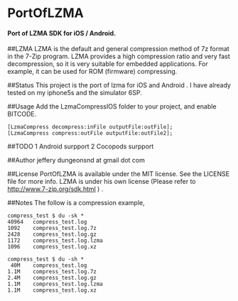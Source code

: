 # PortOfLZMA
#### Port of LZMA SDK for iOS / Android.



##LZMA
LZMA is the default and general compression method of 7z format in the 7-Zip program. LZMA provides a high compression ratio and very fast decompression, so it is very suitable for embedded applications. For example, it can be used for ROM (firmware) compressing.


##Status
This project is the port of lzma for iOS and Android .
I have already tested on my iphone5s and the simulator 6SP.


##Usage
Add the LzmaCompressIOS folder to your project, and enable BITCODE.

```
[LzmaCompress decompress:inFile outputFile:outFile];
[LzmaCompress compress:outFile outputFile:outFile2];
```


##TODO
1 Android surpport
2 Cocopods surpport


##Author
jeffery
dungeonsnd at gmail dot com


##License
PortOfLZMA is available under the MIT license. See the LICENSE file for more info. 
LZMA is under his own license (Please refer to http://www.7-zip.org/sdk.html ) .


##Notes
The follow is a compression example, 
```
compress_test $ du -sk *
40964   compress_test.log
1092    compress_test.log.7z
2428    compress_test.log.gz
1172    compress_test.log.lzma
1096    compress_test.log.xz

compress_test $ du -sh *
 40M    compress_test.log
1.1M    compress_test.log.7z
2.4M    compress_test.log.gz
1.1M    compress_test.log.lzma
1.1M    compress_test.log.xz
```


